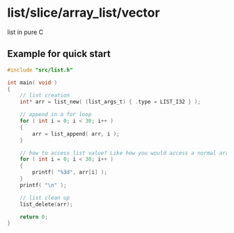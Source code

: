 # list/slice/array_list/vector
list in pure C


## Example for quick start
```c
#include "src/list.h"

int main( void )
{
    // list creation
    int* arr = list_new( (list_args_t) { .type = LIST_I32 } );

    // append in a for loop
    for ( int i = 0; i < 30; i++ )
    {
        arr = list_append( arr, i );
    }

    // how to access list value? Like how you would access a normal array!
    for ( int i = 0; i < 30; i++ )
    {
        printf( "%3d", arr[i] );
    }
    printf( "\n" );

    // list clean up
    list_delete(arr);

    return 0;
}
```
